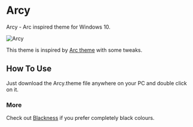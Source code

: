 # Arcy

Arcy - Arc inspired theme for Windows 10.

![Arcy](https://i.imgur.com/C4aLanr.png)

This theme is inspired by [Arc theme](https://github.com/horst3180/arc-theme) with some tweaks.

## How To Use

Just download the Arcy.theme file anywhere on your PC and double click on it.

### More

Check out [Blackness](https://github.com/2kabhishek/Blackness) if you prefer completely black colours.